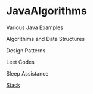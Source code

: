 # JavaAlgorithms
Various Java Examples

Algorithims and Data Structures

Design Patterns

Leet Codes

Sleep Assistance

[Stack](https://github.com/jrathgeber/JavaAlgorithms/blob/master/src/main/java/Structures/MyStack.java)
